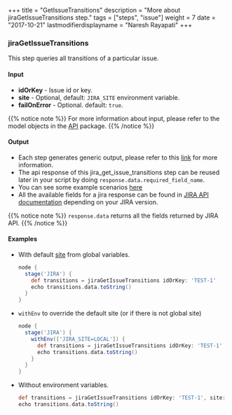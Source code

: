 +++
title = "GetIssueTransitions"
description = "More about jiraGetIssueTransitions step."
tags = ["steps", "issue"]
weight = 7
date = "2017-10-21"
lastmodifierdisplayname = "Naresh Rayapati"
+++

### jiraGetIssueTransitions

This step queries all transitions of a particular issue.

#### Input

* **idOrKey** - Issue id or key.
* **site** - Optional, default: `JIRA_SITE` environment variable.
* **failOnError** - Optional. default: `true`.

{{% notice note %}}
For more information about input, please refer to the model objects in the [API](https://github.com/jenkinsci/jira-steps-plugin/tree/master/src/main/java/org/thoughtslive/jenkins/plugins/jira/api) package.
{{% /notice %}}

#### Output

* Each step generates generic output, please refer to this [link](config.html#common-response--error-handling) for more information.
* The api response of this jira_get_issue_transitions step can be reused later in your script by doing `response.data.required_field_name`.
* You can see some example scenarios [here](https://jenkinsci.github.io/jira-steps-plugin/common_usages.html)
* All the available fields for a jira response can be found in [JIRA API documentation](https://docs.atlassian.com/jira/REST/) depending on your JIRA version.

{{% notice note %}}
`response.data` returns all the fields returned by JIRA API.
{{% /notice %}}

#### Examples

* With default [site](config#environment-variables) from global variables.

    ```groovy
    node {
      stage('JIRA') {
        def transitions = jiraGetIssueTransitions idOrKey: 'TEST-1'
        echo transitions.data.toString()
      }
    }
    ```
* `withEnv` to override the default site (or if there is not global site)

    ```groovy
    node {
      stage('JIRA') {
        withEnv(['JIRA_SITE=LOCAL']) {
          def transitions = jiraGetIssueTransitions idOrKey: 'TEST-1'
          echo transitions.data.toString()
        }
      }
    }
    ```
* Without environment variables.

    ```groovy
    def transitions = jiraGetIssueTransitions idOrKey: 'TEST-1', site: 'LOCAL'
    echo transitions.data.toString()
    ```
